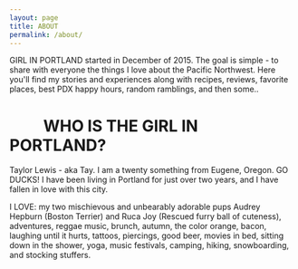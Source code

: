```yaml
---
layout: page
title: ABOUT
permalink: /about/
---
```


<div class="about"><div class="post-content"><p class="about-text">GIRL IN PORTLAND started in December of 2015. The goal is simple - to share with everyone the things I love about the Pacific Northwest. Here you'll find my stories and experiences along with recipes, reviews, favorite places, best PDX happy hours, random ramblings, and then some..</p><h1>&nbsp; &nbsp; &nbsp; &nbsp; &nbsp;WHO IS THE GIRL IN PORTLAND?</h1><p class="about-text">Taylor Lewis - aka Tay. I am a twenty something from Eugene, Oregon. GO DUCKS! I have been living in Portland for just over two years, and I have fallen in love with this city.</p><p class="about-text">I LOVE: my two mischievous and unbearably adorable pups Audrey Hepburn (Boston Terrier) and Ruca Joy (Rescued furry ball of cuteness), adventures, reggae music, brunch, autumn, the color orange, bacon, laughing until it hurts, tattoos, piercings, good beer, movies in bed, sitting down in the shower, yoga, music festivals, camping, hiking, snowboarding, and stocking stuffers.</p></div><div class="container-fluid"><div class="about-img"><p class="text-center"><img src="" /></p></div></div></div>